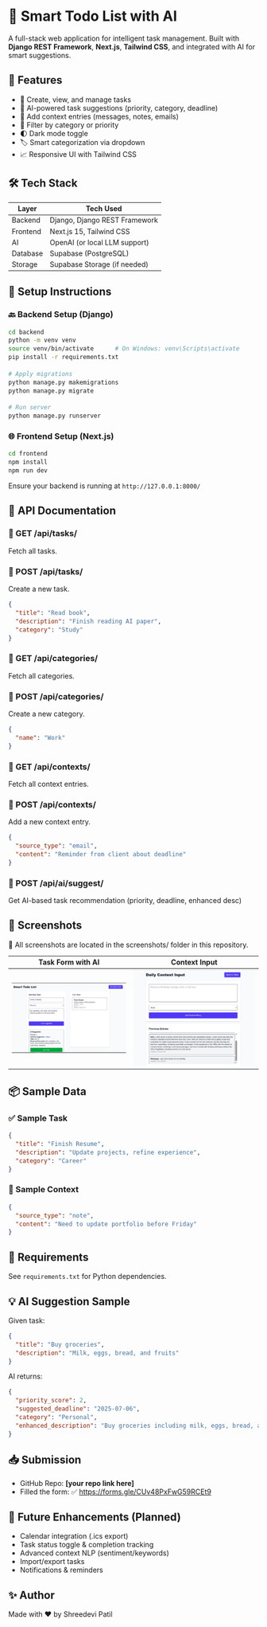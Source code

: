 # 🧠 Smart Todo List with AI

A full-stack web application for intelligent task management. Built with **Django REST Framework**, **Next.js**, **Tailwind CSS**, and integrated with AI for smart suggestions.

## 🚀 Features

- 📝 Create, view, and manage tasks
- 🤖 AI-powered task suggestions (priority, category, deadline)
- 🧠 Add context entries (messages, notes, emails)
- 🔎 Filter by category or priority
- 🌓 Dark mode toggle
- 🏷 Smart categorization via dropdown
- 📈 Responsive UI with Tailwind CSS

## 🛠 Tech Stack

| Layer    | Tech Used                     |
|----------|-------------------------------|
| Backend  | Django, Django REST Framework |
| Frontend | Next.js 15, Tailwind CSS      |
| AI       | OpenAI (or local LLM support) |
| Database | Supabase (PostgreSQL)         |
| Storage  | Supabase Storage (if needed)  |

## 🔧 Setup Instructions

### 🔙 Backend Setup (Django)

```bash
cd backend
python -m venv venv
source venv/bin/activate      # On Windows: venv\Scripts\activate
pip install -r requirements.txt

# Apply migrations
python manage.py makemigrations
python manage.py migrate

# Run server
python manage.py runserver
```

### 🌐 Frontend Setup (Next.js)

```bash
cd frontend
npm install
npm run dev
```

Ensure your backend is running at `http://127.0.0.1:8000/`

## 🌌 API Documentation

### 🔹 GET /api/tasks/
Fetch all tasks.

### 🔹 POST /api/tasks/
Create a new task.
```json
{
  "title": "Read book",
  "description": "Finish reading AI paper",
  "category": "Study"
}
```

### 🔹 GET /api/categories/
Fetch all categories.

### 🔹 POST /api/categories/
Create a new category.
```json
{
  "name": "Work"
}
```

### 🔹 GET /api/contexts/
Fetch all context entries.

### 🔹 POST /api/contexts/
Add a new context entry.
```json
{
  "source_type": "email",
  "content": "Reminder from client about deadline"
}
```

### 🔹 POST /api/ai/suggest/
Get AI-based task recommendation (priority, deadline, enhanced desc)

## 📸 Screenshots
📂 All screenshots are located in the screenshots/ folder in this repository.

| Task Form with AI | Context Input |
|-------------------|----------------|
| ![Form](Screenshots/Add-task.png) | ![Context](Screenshots/Daily-context.png) |

## 📦 Sample Data

### ✅ Sample Task
```json
{
  "title": "Finish Resume",
  "description": "Update projects, refine experience",
  "category": "Career"
}
```

### 💬 Sample Context
```json
{
  "source_type": "note",
  "content": "Need to update portfolio before Friday"
}
```

## 📎 Requirements

See `requirements.txt` for Python dependencies.

## 💡 AI Suggestion Sample

Given task:
```json
{
  "title": "Buy groceries",
  "description": "Milk, eggs, bread, and fruits"
}
```

AI returns:
```json
{
  "priority_score": 2,
  "suggested_deadline": "2025-07-06",
  "category": "Personal",
  "enhanced_description": "Buy groceries including milk, eggs, bread, and fruits by Sunday to avoid weekday rush."
}
```

## 📥 Submission

- GitHub Repo: **[your repo link here]**
- Filled the form: ✅ https://forms.gle/CUv48PxFwG59RCEt9

## 🧠 Future Enhancements (Planned)

- Calendar integration (.ics export)
- Task status toggle & completion tracking
- Advanced context NLP (sentiment/keywords)
- Import/export tasks
- Notifications & reminders

## ✨ Author

Made with ❤️ by Shreedevi Patil
